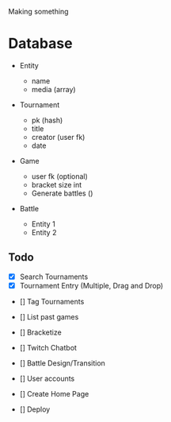 Making something

# Database
- Entity
    - name
    - media (array)

- Tournament
    - pk (hash)
    - title
    - creator (user fk)
    - date

- Game
    - user fk (optional)
    - bracket size int
    - Generate battles ()

- Battle 
    - Entity 1 
    - Entity 2
    
Todo
-------
- [x] Search Tournaments
- [x] Tournament Entry (Multiple, Drag and Drop)
- [] Tag Tournaments
- [] List past games
- [] Bracketize

- [] Twitch Chatbot
- [] Battle Design/Transition
- [] User accounts

- [] Create Home Page

- [] Deploy